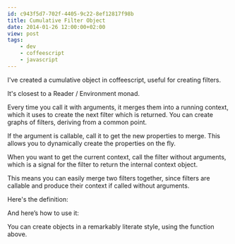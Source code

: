 ```yaml
---
id: c943f5d7-702f-4405-9c22-8ef12817f98b
title: Cumulative Filter Object
date: 2014-01-26 12:00:00+02:00
view: post
tags:
    - dev
    - coffeescript
    - javascript
---
```


I've created a cumulative object in coffeescript, useful for creating filters.

It's closest to a Reader / Environment monad.

Every time you call it with arguments, it merges them into a running context, which it uses to create the next filter which is returned. You can create graphs of filters, deriving from a common point.<!--more-->

If the argument is callable, call it to get the new properties to merge. This allows you to dynamically create the properties on the fly.

When you want to get the current context, call the filter without arguments, which is a signal for the filter to return the internal context object.

This means you can easily merge two filters together, since filters are callable and produce their context if called without arguments.

Here's the definition:

<script src="https://gist.github.com/8515466.js?file=definition.coffee"></script>

And here’s how to use it:

<script src="https://gist.github.com/8515466.js?file=usage.coffee"></script>

You can create objects in a remarkably literate style, using the function above.
